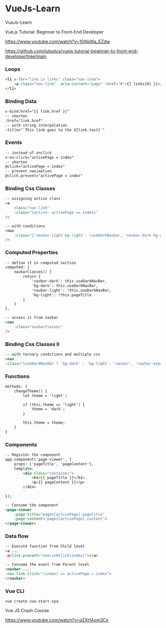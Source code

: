 # VueJs-Learn
VueJs-Learn


Vue.js Tutorial: Beginner to Front-End Developer

https://www.youtube.com/watch?v=1GNsWa_EZdw

https://github.com/tutsplus/vuejs-tutorial-beginner-to-front-end-developer/tree/main


### Loops

```html
<li v-for="link in links" class="nav-item">
    <a class="nav-link"  aria-current="page" :href="#">{{ links[0] }}</a>
</li>
```

### Binding Data

```html
v-bind:href="{{ link.href }}"
-- shorten
:href="link.href"
-- with string interpolation
:title="`This link goes to the ${link.text}`" 
```

### Events

```html
-- instead of onclick
v-on:click="activePage = index"
-- shorten
@click="activePage = index"
-- prevent naviaation
@click.prevent="activePage = index"
```

### Binding Css Classes

```html
-- assigning active class
<a 
    class="nav-link" 
    :class="{active: activePage == index}"
/>

-- with conditions
<nav 
    :class="{'navbar-light bg-light': !useDarkNavbar, 'navbar-dark bg-dark': useDarkNavbar}" 
/>
```

### Computed Properties
```html
-- define it in computed section
computed: {
    navbarClasses() {
        return {
            'navbar-dark': this.useDarkNavBar,
            'bg-dark': this.useDarkNavBar,
            'navbar-light': !this.useDarkNavBar,
            'bg-light': !this.pageTitle
        }
    }
},

-- access it from navbar 
<nav 
    :class="navbarClasses" 
/>
```

### Binding Css Classes II

```html
-- with ternary conditions and multiple css
<nav 
:class="[useDarkNavBar ? 'bg-dark' : 'bg-light', 'navbar', 'navbar-expand-lg']">
```

### Functions

```html
methods: {
    changeTheme() {
        let theme = 'light';

        if (this.theme == 'light') {
            theme = 'dark';
        }

        this.theme = theme;
    }
}
```

### Components

```html
-- Register the component
app.component('page-viewer', {
    props: ['pageTitle', 'pageContent'],
    template: `
        <div class="container">
            <h1>{{ pageTitle }}</h1>
            <p>{{ pageContent }}</p>
        </div>
        `
});

-- Consume the component   
<page-viewer 
    :page-title="pages[activePage].pageTitle" 
    :page-content="pages[activePage].content">
</page-viewer>
```


### Data flow  

```html
-- Execute function from Child level
<a ...
 @click.prevent="navLinkClick(index)"></a>

-- Consume the event from Parent level 
<navbar ...
:nav-link-click="(index) => activePage = index">
</navbar>
```

### Vue CLI
```
vue create vue-start-spa
```

Vue JS Crash Course

https://www.youtube.com/watch?v=qZXt1Aom3Cs


